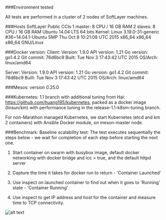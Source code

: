 ###Environment tested

All tests are performed in a cluster of 2 nodes of SoftLayer machines.

###Hosts
SoftLayer Public CCIs
1 master: 8 CPU / 16 GB RAM
2 slaves: 8 CPU / 16 GB RAM
Ubuntu 14.04 LTS 64 bits
Kernel: Linux 3.19.0-31-generic #36~14.04.1-Ubuntu SMP Thu Oct 8 10:21:08 UTC 2015 x86_64 x86_64 x86_64 GNU/Linux

###Docker version:
Client:
 Version:      1.9.0
 API version:  1.21
 Go version:   go1.4.2
 Git commit:   76d6bc9
 Built:        Tue Nov  3 17:43:42 UTC 2015
 OS/Arch:      linux/amd64

Server:
 Version:      1.9.0
 API version:  1.21
 Go version:   go1.4.2
 Git commit:   76d6bc9
 Built:        Tue Nov  3 17:43:42 UTC 2015
 OS/Arch:      linux/amd64

###Mesos:
version 0.25.0

###Kubernetes:
1.1 branch with additional tuning from Hai: https://github.com/huang195/kubernetes, packed as a docker image (linsun/km) with performance tuning in the release-1.1-k8sm-tuning branch.

For non-Marathon managed Kubernetes, we start Kubernetes (etcd and km 2 containers) with Ansible Docker module, on meson-master node.


###Benchmark:
Baseline scalability test:
The test executes sequentially the steps below - we wait for completion of each step before starting the next one.

1. Start container on swarm with busybox image, default docker networking with docker bridge and icc = true, and the default httpd server

2. Capture the time it takes for docker run to return - 'Container Launched'

3. Use inspect on launched container to find out when it goes to 'Running' state - 'Container Running' 

4. Use inspect to get IP address and host for the container and measure time to TCP connectivity.

![alt text](https://github.com/Open-I-Beam/containers-os/blob/master/kube-mesos/Dec2-2015-linsun-k8s-on-mesos-k8s-on-master-node/test-1000-points-Y-axile-25s.png "Kubernetest 1.1 on Mesos, not managed by Marathon, Docker 1.9, 2 Nodes Cluster")


